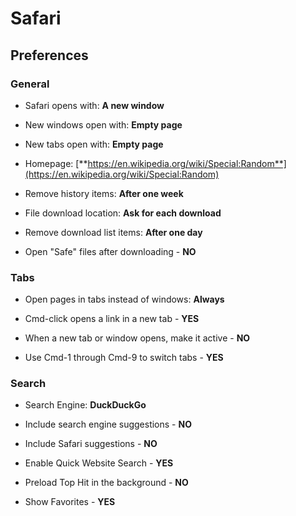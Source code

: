 # Safari

## Preferences

### General

  - Safari opens with: **A new window**

  - New windows open with: **Empty page**

  - New tabs open with: **Empty page**

  - Homepage: [**https://en.wikipedia.org/wiki/Special:Random**](https://en.wikipedia.org/wiki/Special:Random)

  - Remove history items: **After one week**

  - File download location: **Ask for each download**

  - Remove download list items: **After one day**

  - Open "Safe" files after downloading - **NO**

### Tabs

  - Open pages in tabs instead of windows: **Always**

  - Cmd-click opens a link in a new tab - **YES**

  - When a new tab or window opens, make it active - **NO**

  - Use Cmd-1 through Cmd-9 to switch tabs - **YES**

### Search

  - Search Engine: **DuckDuckGo**

  - Include search engine suggestions - **NO**

  - Include Safari suggestions - **NO**

  - Enable Quick Website Search - **YES**

  - Preload Top Hit in the background - **NO**

  - Show Favorites - **YES**
